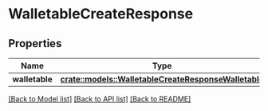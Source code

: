 # WalletableCreateResponse

## Properties

Name | Type | Description | Notes
------------ | ------------- | ------------- | -------------
**walletable** | [**crate::models::WalletableCreateResponseWalletable**](walletableCreateResponse_walletable.md) |  | 

[[Back to Model list]](../README.md#documentation-for-models) [[Back to API list]](../README.md#documentation-for-api-endpoints) [[Back to README]](../README.md)


